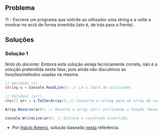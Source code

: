 ## Problema

11 - Escreve um programa que solicite ao utilizador uma string e a volte a
mostrar no ecrã de forma invertida (isto é, de trás para a frente).

## Soluções

### Solução 1

_Nota do docente:_ Embora esta solução esteja tecnicamente correta, não é a
solução pretendida nesta fase, pois ainda não discutimos as funções/métodos
usadas na mesma.

```cs
// Variável (s).
string s = Console.ReadLine(); // Lê o input do utilizador.

// Variável (arr).
char[] arr = s.ToCharArray(); // Converte o string para um array de carateres.

Array.Reverse(arr); // Reverte o array (arr) utilizando a função 'Reverse'.

Console.WriteLine(arr); // Escreve o resultado invertido.
```

* Por [Inácio Amerio](https://github.com/fpthefluffypawed), solução baseada
[nesta](https://www.dotnetperls.com/reverse-string) referência.

